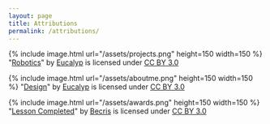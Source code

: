 ```yaml
---
layout: page
title: Attributions
permalink: /attributions/
---
```


{% include image.html url="/assets/projects.png" height=150 width=150 %}
"[Robotics][PSI]" by [Eucalyp][PASIA] is licensed under [CC BY 3.0][1]

{% include image.html url="/assets/aboutme.png" height=150 width=150 %}
"[Design][ASI]" by [Eucalyp][PASIA] is licensed under [CC BY 3.0][1]

{% include image.html url="/assets/awards.png" height=150 width=150 %}
"[Lesson Completed][AwSI]" by [Becris][AwSIA] is licensed under [CC BY 3.0][1]

[//]: # (Creative Commons License)
[1]: https://www.creativecommons.org/licenses/by/3.0/

[//]: # (Projects/About Section Icon/Author)
[PSI]: https://thenounproject.com/icon/1116666/
[ASI]: https://thenounproject.com/icon/898511/
[PASIA]: https://thenounproject.com/ratch0013/

[//]: # (Awards Section Icon/Author)
[AwSI]: https://thenounproject.com/icon/1036994/
[AwSIA]: https://thenounproject.com/Becris/
